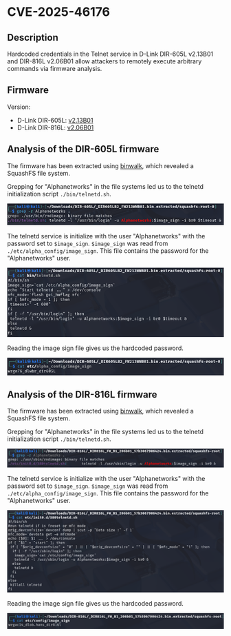 # CVE-2025-46176

## Description

Hardcoded credentials in the Telnet service in D-Link DIR-605L v2.13B01 and DIR-816L v2.06B01 allow attackers to remotely execute arbitrary commands via firmware analysis.

## Firmware

Version:
- D-Link DIR-605L: [v2.13B01](https://support.dlink.com/resource/SECURITY_ADVISEMENTS/DIR-605L/REVB/DIR-605L_REVB_FIRMWARE_v2.13B01_BETA.zip)
- D-Link DIR-816L: [v2.06B01](https://dlinkmea.com/upload/downloadable/DIR816L_FW_B1_206b01_57b3067906424.bin)

## Analysis of the DIR-605L firmware

The firmware has been extracted using [binwalk](https://github.com/ReFirmLabs/binwalk), which revealed a SquashFS file system.

Grepping for "Alphanetworks" in the file systems led us to the telnetd initialization script `./bin/telnetd.sh`.

![605l grep alphanetworks](./605l-grep-alphanetworks.png)

The telnetd service is initialize with the user "Alphanetworks" with the password set to `$image_sign`. `$image_sign` was read from `./etc/alpha_config/image_sign`. This file contains the password for the "Alphanetworks" user.

![605l cat telnet](./605l-cat-telnet.png)

Reading the image sign file gives us the hardcoded password.

![605l cat telnet credential](./605l-cat-telnet-credential.png)

## Analysis of the DIR-816L firmware

The firmware has been extracted using [binwalk](https://github.com/ReFirmLabs/binwalk), which revealed a SquashFS file system.

Grepping for "Alphanetworks" in the file systems led us to the telnetd initialization script `./bin/telnetd.sh`.

![816l grep alphanetworks](./816l-grep-alphanetworks.png)

The telnetd service is initialize with the user "Alphanetworks" with the password set to `$image_sign`. `$image_sign` was read from `./etc/alpha_config/image_sign`. This file contains the password for the "Alphanetworks" user.

![816l cat telnet](./816l-cat-telnet.png)

Reading the image sign file gives us the hardcoded password.

![816l cat telnet credential](./816l-cat-telnet-credential.png)
